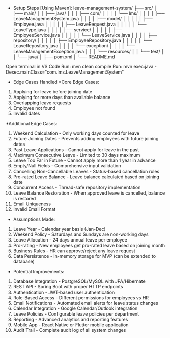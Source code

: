 - Setup Steps [Using Maven]:
leave-management-system/
├── src/
│   ├── main/
│   │   ├── java/
│   │   │   ├── com/
│   │   │   │   └── lms/
│   │   │   │       ├── LeaveManagementSystem.java
│   │   │   │       ├── model/
│   │   │   │       │   ├── Employee.java
│   │   │   │       │   ├── LeaveRequest.java
│   │   │   │       │   └── LeaveType.java
│   │   │   │       ├── service/
│   │   │   │       │   ├── EmployeeService.java
│   │   │   │       │   └── LeaveService.java
│   │   │   │       ├── repository/
│   │   │   │       │   ├── EmployeeRepository.java
│   │   │   │       │   └── LeaveRepository.java
│   │   │   │       └── exception/
│   │   │   │           └── LeaveManagementException.java
│   │   │   └── resources/
│   │   └── test/
│   │       └── java/
│   ├── pom.xml 
│   └── README.md

Open terminal in VS Code
Run: mvn clean compile
Run: mvn exec:java -Dexec.mainClass="com.lms.LeaveManagementSystem"

- Edge Cases Handled
*Core Edge Cases:
1. Applying for leave before joining date 
2. Applying for more days than available balance 
3. Overlapping leave requests
4. Employee not found 
5. Invalid dates 

*Additional Edge Cases:
1. Weekend Calculation - Only working days counted for leave
2. Future Joining Dates - Prevents adding employees with future joining dates
3. Past Leave Applications - Cannot apply for leave in the past
4. Maximum Consecutive Leave - Limited to 30 days maximum
5. Leave Too Far in Future - Cannot apply more than 1 year in advance
6. Empty/Null Fields - Comprehensive input validation
7. Cancelling Non-Cancellable Leaves - Status-based cancellation rules
8. Pro-rated Leave Balance - Leave balance calculated based on joining date
10. Concurrent Access - Thread-safe repository implementation
11. Leave Balance Restoration - When approved leave is cancelled, balance is restored
12. Email Uniqueness 
13. Invalid Email Format 

- Assumptions Made:
1. Leave Year - Calendar year basis (Jan-Dec)
2. Weekend Policy - Saturdays and Sundays are non-working days
3. Leave Allocation - 24 days annual leave per employee
4. Pro-rating - New employees get pro-rated leave based on joining month
5. Business Rules - HR can approve/reject any leave request
6. Data Persistence - In-memory storage for MVP (can be extended to database)

- Potential Improvements:
1. Database Integration - PostgreSQL/MySQL with JPA/Hibernate
2. REST API - Spring Boot with proper HTTP endpoints
3. Authentication - JWT-based user authentication
4. Role-Based Access - Different permissions for employees vs HR
5. Email Notifications - Automated email alerts for leave status changes
6. Calendar Integration - Google Calendar/Outlook integration
7. Leave Policies - Configurable leave policies per department
8. Reporting - Advanced analytics and reporting features
9. Mobile App - React Native or Flutter mobile application
10. Audit Trail - Complete audit log of all system changes